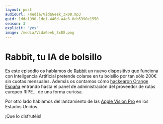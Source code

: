 ```yaml
---
layout: post
audiourl: /media/VidaGeek_3x08.mp3
guid: 1ddc1990-1de1-446d-a4e3-0eb5390e1550
season: 3
explicit: "yes"
image: /media/VidaGeek_3x08.png
---
```

# Rabbit, tu IA de bolsillo

Es este episodio os hablamos de [Rabbit](https://rabbit.tech) un nuevo dispositivo que funciona con Inteligencia Artificial pretende colarse en tu bolsillo por tan sólo 200€ sin cuotas mensuales. Además os contamos cómo [hackearon Orange España](https://www.genbeta.com/seguridad/hacker-que-tumbo-a-orange-espana-explica-como-dejo-conexion-a-miles-clientes) entrando hasta el panel de administración del proveedor de rutas europeo RIPE... de una forma curiosa.

Por otro lado hablamos del lanzamiento de las [Apple Vision Pro](https://apple.com) en los Estados Unidos.

¡Que lo disfrutéis!
